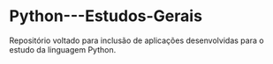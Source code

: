 # Python---Estudos-Gerais
Repositório voltado para inclusão de aplicações desenvolvidas para o estudo da linguagem Python.
